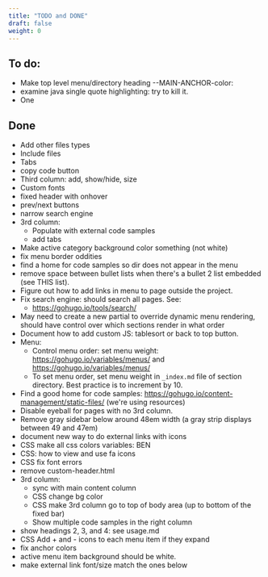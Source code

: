 ```yaml
---
title: "TODO and DONE"
draft: false
weight: 0
---
```


## To do:

- Make top level menu/directory heading --MAIN-ANCHOR-color:
- examine java single quote highlighting: try to kill it.
- One

## Done

- Add other files types
- Include files
- Tabs
- copy code button
- Third column: add, show/hide, size
- Custom fonts
- fixed header with onhover
- prev/next buttons
- narrow search engine
- 3rd column:
  - Populate with external code samples
  - add tabs
- Make active category background color something (not white)
- fix menu border oddities
- find a home for code samples so dir does not appear in the menu
- remove space between bullet lists when there's a bullet 2 list embedded (see THIS list).
- Figure out how to add links in menu to page outside the project.
- Fix search engine: should search all pages. See:
  - https://gohugo.io/tools/search/
- May need to create a new partial to override dynamic menu rendering, should have control over which sections render in what order
- Document how to add custom JS: tablesort or back to top button.
- Menu:
  - Control menu order: set menu weight: https://gohugo.io/variables/menus/ and https://gohugo.io/variables/menus/
  - To set menu order, set menu weight in `_index.md` file of section directory. Best practice is to increment by 10.
- Find a good home for code samples: https://gohugo.io/content-management/static-files/ (we're using resources)
- Disable eyeball for pages with no 3rd column.
- Remove gray sidebar below around 48em width (a gray strip displays between 49 and 47em)
- document new way to do external links with icons
- CSS make all css colors variables: BEN
- CSS: how to view and use fa icons
- CSS fix font errors
- remove custom-header.html
- 3rd column:
  - sync with main content column
  - CSS change bg color
  - CSS make 3rd column go to top of body area (up to bottom of the fixed bar)
  - Show multiple code samples in the right column
- show headings 2, 3, and 4: see usage.md
- CSS Add + and - icons to each menu item if they expand
- fix anchor colors
- active menu item background should be white.
- make external link font/size match the ones below
